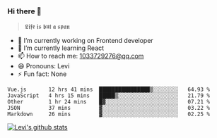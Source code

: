 ### Hi there 👋

> 𝕷𝖎𝖋𝖊 𝖎𝖘 𝖇𝖚𝖙 𝖆 𝖘𝖕𝖆𝖓

- 🔭 I’m currently working on Frontend developer
- 🌱 I’m currently learning React
- 📫 How to reach me: 1033729276@qq.com
- 😄 Pronouns: Levi
- ⚡ Fun fact: None


<!--START_SECTION:waka-->
```text
Vue.js       12 hrs 41 mins  ████████████████▒░░░░░░░░   64.93 % 
JavaScript   4 hrs 15 mins   █████▒░░░░░░░░░░░░░░░░░░░   21.79 % 
Other        1 hr 24 mins    █▓░░░░░░░░░░░░░░░░░░░░░░░   07.21 % 
JSON         37 mins         ▓░░░░░░░░░░░░░░░░░░░░░░░░   03.22 % 
Markdown     26 mins         ▓░░░░░░░░░░░░░░░░░░░░░░░░   02.25 % 
```
<!--END_SECTION:waka-->


[![Levi's github stats](https://github-readme-stats.vercel.app/api?username=chaossssss)](https://github.com/anuraghazra/github-readme-stats)